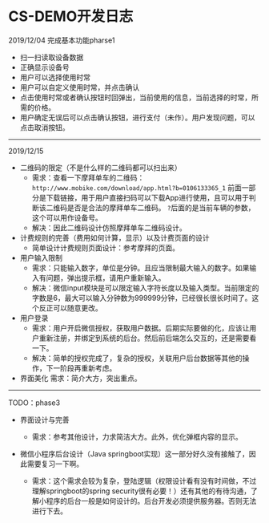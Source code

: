 # CS-DEMO开发日志

2019/12/04
完成基本功能pharse1

- 扫一扫读取设备数据
- 正确显示设备号
- 用户可以选择使用时常
- 用户可以自定义使用时常，并点击确认
- 点击使用时常或者确认按钮时回弹出，当前使用的信息，当前选择的时常，所需的价格。
- 用户确定无误后可以点击确认按钮，进行支付（未作）。用户发现问题，可以点击取消按钮。

---

2019/12/15

- 二维码的限定（不是什么样的二维码都可以扫出来）
    - 需求：查看一下摩拜单车的二维码：
      `http://www.mobike.com/download/app.html?b=0106133365_1`
      前面一部分是下载链接，用于用户直接扫码可以下载App进行使用，且可以用于判断该二维码是否是合法的摩拜单车二维码。
      `?`后面的是当前车辆的参数，这个可以用作设备号。
    - 解决：因此二维码设计仿照摩拜单车二维码设计。
- 计费规则的完善（费用如何计算，显示）以及计费页面的设计
    - 简单设计计费规则页面设计：参考摩拜的页面。
- 用户输入限制
    - 需求：只能输入数字，单位是分钟。且应当限制最大输入的数字。如果输入有问题，弹出提示框，请用户重新输入。
    - 解决：微信input模块是可以限定输入字符长度以及输入类型。当前限定的字数是6，最大可以输入分钟数为999999分钟，已经很长很长时间了。这个反正可以随意更改。
- 用户登录
    - 需求：用户开启微信授权，获取用户数据。后期实际要做的化，应该让用户重新注册，并绑定到系统的后台。然后前后端怎么交互的，还是需要看一下。
    - 解决：简单的授权完成了，复杂的授权，关联用户后台数据等其他的操作，下一阶段再重新考虑。
- 界面美化
    需求：简介大方，突出重点。

---



TODO：phase3

- 界面设计与完善
    - 需求：参考其他设计，力求简洁大方。此外，优化弹框内容的显示。
    
- 微信小程序后台设计（Java springboot实现）这一部分好久没有接触了，因此需要复习一下啊。
    - 需求：这个需求会较为复杂，登陆逻辑（权限设计看有没有时间做，不过理解springboot的spring security很有必要！）还有其他的有待沟通，了解小程序的后台一般是如何设计的。后台开发必须提供服务器。否则无法进行下去。

  